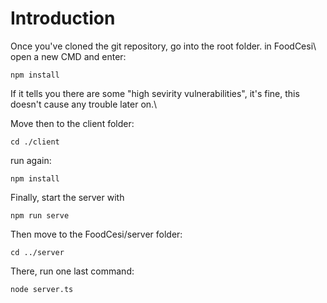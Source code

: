# Introduction

Once you've cloned the git repository, go into the root folder.
in FoodCesi\ open a new CMD and enter:

```
npm install
```

If it tells you there are some "high sevirity vulnerabilities", it's fine, this doesn't cause any trouble later on.\

Move then to the client folder:

```
cd ./client
```

run again:

```
npm install
```

Finally, start the server with

```
npm run serve
```

Then move to the FoodCesi/server folder:

```
cd ../server
```

There, run one last command:

```
node server.ts
```


